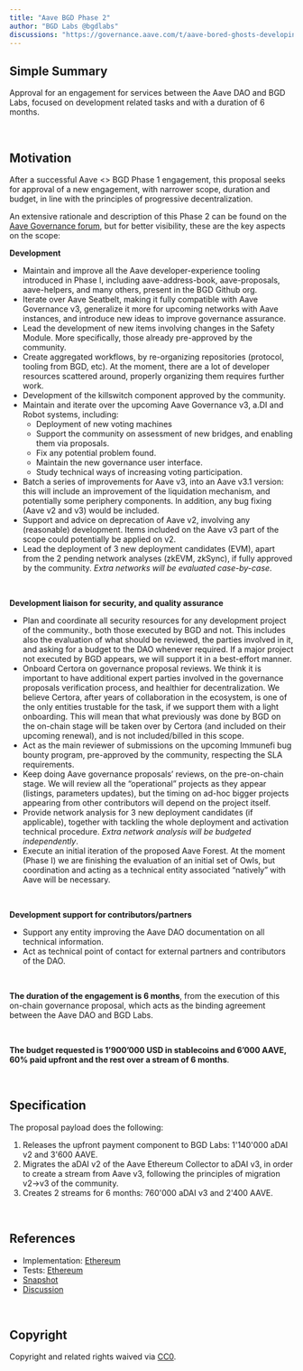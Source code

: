 ```yaml
---
title: "Aave BGD Phase 2"
author: "BGD Labs @bgdlabs"
discussions: "https://governance.aave.com/t/aave-bored-ghosts-developing-phase-2/14484"
---
```


## Simple Summary

Approval for an engagement for services between the Aave DAO and BGD Labs, focused on development related tasks and with a duration of 6 months.

<br>

## Motivation

After a successful Aave <> BGD Phase 1 engagement, this proposal seeks for approval of a new engagement, with narrower scope, duration and budget, in line with the principles of progressive decentralization.

An extensive rationale and description of this Phase 2 can be found on the [Aave Governance forum](https://governance.aave.com/t/aave-bored-ghosts-developing-phase-2/14484), but for better visibility, these are the key aspects on the scope:

**Development**

- Maintain and improve all the Aave developer-experience tooling introduced in Phase I, including aave-address-book, aave-proposals, aave-helpers, and many others, present in the BGD Github org.
- Iterate over Aave Seatbelt, making it fully compatible with Aave Governance v3, generalize it more for upcoming networks with Aave instances, and introduce new ideas to improve governance assurance.
- Lead the development of new items involving changes in the Safety Module. More specifically, those already pre-approved by the community.
- Create aggregated workflows, by re-organizing repositories (protocol, tooling from BGD, etc). At the moment, there are a lot of developer resources scattered around, properly organizing them requires further work.
- Development of the killswitch component approved by the community.
- Maintain and iterate over the upcoming Aave Governance v3, a.DI and Robot systems, including:
    - Deployment of new voting machines
    - Support the community on assessment of new bridges, and enabling them via proposals.
    - Fix any potential problem found.
    - Maintain the new governance user interface.
    - Study technical ways of increasing voting participation.
- Batch a series of improvements for Aave v3, into an Aave v3.1 version: this will include an improvement of the liquidation mechanism, and potentially some periphery components. In addition, any bug fixing (Aave v2 and v3) would be included.
- Support and advice on deprecation of Aave v2, involving any (reasonable) development. Items included on the Aave v3 part of the scope could potentially be applied on v2.
- Lead the deployment of 3 new deployment candidates (EVM), apart from the 2 pending network analyses (zkEVM, zkSync), if fully approved by the community. *Extra networks will be evaluated case-by-case*.

<br>

**Development liaison for security, and quality assurance**

- Plan and coordinate all security resources for any development project of the community., both those executed by BGD and not. This includes also the evaluation of what should be reviewed, the parties involved in it, and asking for a budget to the DAO whenever required.
If a major project not executed by BGD appears, we will support it in a best-effort manner.
- Onboard Certora on governance proposal reviews. We think it is important to have additional expert parties involved in the governance proposals verification process, and healthier for decentralization.
We believe Certora, after years of collaboration in the ecosystem, is one of the only entities trustable for the task, if we support them with a light onboarding.
This will mean that what previously was done by BGD on the on-chain stage will be taken over by Certora (and included on their upcoming renewal), and is not included/billed in this scope.
- Act as the main reviewer of submissions on the upcoming Immunefi bug bounty program, pre-approved by the community, respecting the SLA requirements.
- Keep doing Aave governance proposals’ reviews, on the pre-on-chain stage. We will review all the “operational” projects as they appear (listings, parameters updates), but the timing on ad-hoc bigger projects appearing from other contributors will depend on the project itself.
- Provide network analysis for 3 new deployment candidates (if applicable), together with tackling the whole deployment and activation technical procedure. *Extra network analysis will be budgeted independently*.
- Execute an initial iteration of the proposed Aave Forest. At the moment (Phase I) we are finishing the evaluation of an initial set of Owls, but coordination and acting as a technical entity associated “natively” with Aave will be necessary.

<br>

**Development support for contributors/partners**

- Support any entity improving the Aave DAO documentation on all technical information.
- Act as technical point of contact for external partners and contributors of the DAO.

<br>

**The duration of the engagement is 6 months**, from the execution of this on-chain governance proposal, which acts as the binding agreement between the Aave DAO and BGD Labs.

<br>

**The budget requested is 1’900’000 USD in stablecoins and 6’000 AAVE, 60% paid upfront and the rest over a stream of 6 months**.

<br>

## Specification

The proposal payload does the following:

1. Releases the upfront payment component to BGD Labs: 1'140'000 aDAI v2 and 3'600 AAVE.
2. Migrates the aDAI v2 of the Aave Ethereum Collector to aDAI v3, in order to create a stream from Aave v3, following the principles of migration v2->v3 of the community.
3. Creates 2 streams for 6 months: 760'000 aDAI v3 and 2'400 AAVE.

<br>

## References

- Implementation: [Ethereum](https://github.com/bgd-labs/aave-proposals/blob/main/src/20230828_AaveV3_Eth_AaveBGDPhase2/AaveV3_Ethereum_AaveBGDPhase2_20230828.sol)
- Tests: [Ethereum](https://github.com/bgd-labs/aave-proposals/blob/main/src/20230828_AaveV3_Eth_AaveBGDPhase2/AaveV3_Ethereum_AaveBGDPhase2_20230828.t.sol)
- [Snapshot](https://snapshot.org/#/aave.eth/proposal/0xe72dd00eb1ab6223b87e5e1fa740c39b64bfef9b7ccb0939e53403c78a04b18e)
- [Discussion](https://governance.aave.com/t/aave-bored-ghosts-developing-phase-2/14484)

<br>

## Copyright

Copyright and related rights waived via [CC0](https://creativecommons.org/publicdomain/zero/1.0/).
